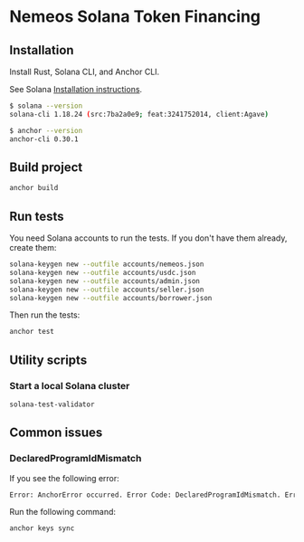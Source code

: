 # Nemeos Solana Token Financing

## Installation

Install Rust, Solana CLI, and Anchor CLI.

See Solana [Installation instructions](https://solana.com/docs/intro/installation).

```bash
$ solana --version
solana-cli 1.18.24 (src:7ba2a0e9; feat:3241752014, client:Agave)

$ anchor --version
anchor-cli 0.30.1
```

## Build project

```bash
anchor build
```

## Run tests

You need Solana accounts to run the tests. If you don't have them already, create them:

```bash
solana-keygen new --outfile accounts/nemeos.json
solana-keygen new --outfile accounts/usdc.json
solana-keygen new --outfile accounts/admin.json
solana-keygen new --outfile accounts/seller.json
solana-keygen new --outfile accounts/borrower.json
```

Then run the tests:

```bash
anchor test
```

## Utility scripts

### Start a local Solana cluster

```bash
solana-test-validator
```

## Common issues

### DeclaredProgramIdMismatch

If you see the following error:

```bash
Error: AnchorError occurred. Error Code: DeclaredProgramIdMismatch. Error Number: 4100. Error Message: The declared program id does not match the actual program id.
```

Run the following command:

```bash
anchor keys sync
```
